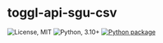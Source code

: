 # toggl-api-sgu-csv

![License, MIT](https://img.shields.io/badge/license-MIT-green)
![Python, 3.10+](https://img.shields.io/badge/python-3.10%2B-blue)
[![Python package](https://github.com/ro-56/toggl-api-sgu-csv/actions/workflows/python-package.yml/badge.svg)](https://github.com/ro-56/toggl-api-sgu-csv/actions/workflows/python-package.yml)